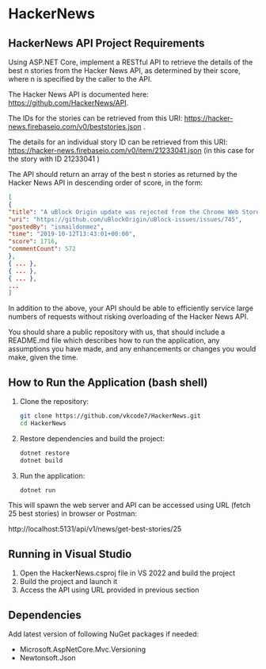 # HackerNews
## HackerNews API Project Requirements

Using ASP.NET Core, implement a RESTful API to retrieve the details of the best n stories from the Hacker News API, as determined by their score, where n is specified by the caller to the API.

The Hacker News API is documented here: https://github.com/HackerNews/API.

The IDs for the stories can be retrieved from this URI: https://hacker-news.firebaseio.com/v0/beststories.json .

The details for an individual story ID can be retrieved from this URI: https://hacker-news.firebaseio.com/v0/item/21233041.json (in this case for the story with ID 21233041 )

The API should return an array of the best n stories as returned by the Hacker News API in descending order of score, in the form:

```json
[
{
"title": "A uBlock Origin update was rejected from the Chrome Web Store",
"uri": "https://github.com/uBlockOrigin/uBlock-issues/issues/745",
"postedBy": "ismaildonmez",
"time": "2019-10-12T13:43:01+00:00",
"score": 1716,
"commentCount": 572
},
{ ... },
{ ... },
{ ... },
...
]
```

In addition to the above, your API should be able to efficiently service large numbers of requests without risking overloading of the Hacker News API.

You should share a public repository with us, that should include a README.md file which describes how to run the application, any assumptions you have made, and any enhancements or changes you would make, given the time.

## How to Run the Application (bash shell)

1. Clone the repository:
   ```bash
   git clone https://github.com/vkcode7/HackerNews.git
   cd HackerNews

2. Restore dependencies and build the project:
   ```bash
   dotnet restore
   dotnet build

2. Run the application:
   ```bash
   dotnet run

This will spawn the web server and API can be accessed using URL (fetch 25 best stories) in browser or Postman:

http://localhost:5131/api/v1/news/get-best-stories/25

## Running in Visual Studio

1. Open the HackerNews.csproj file in VS 2022 and build the project
2. Build the project and launch it
3. Access the API using URL provided in previous section

## Dependencies
Add latest version of following NuGet packages if needed:
- Microsoft.AspNetCore.Mvc.Versioning
- Newtonsoft.Json
